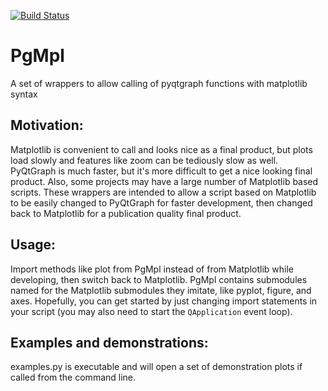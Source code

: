 [![Build Status](https://travis-ci.org/eldond/pgmpl.svg?branch=master)](https://travis-ci.org/eldond/pgmpl)

PgMpl
=====
A set of wrappers to allow calling of pyqtgraph functions with matplotlib syntax

Motivation:
-----------
Matplotlib is convenient to call and looks nice as a final product, but plots load slowly and features like zoom can be tediously slow as well.
PyQtGraph is much faster, but it's more difficult to get a nice looking final product.
Also, some projects may have a large number of Matplotlib based scripts.
These wrappers are intended to allow a script based on Matplotlib to be easily changed to PyQtGraph for faster development, then changed back to Matplotlib for a publication quality final product.

Usage:
------
Import methods like plot from PgMpl instead of from Matplotlib while developing, then switch back to Matplotlib.
PgMpl contains submodules named for the Matplotlib submodules they imitate, like pyplot, figure, and axes.
Hopefully, you can get started by just changing import statements in your script (you may also need to start the `QApplication` event loop).

Examples and demonstrations:
----------------------------
examples.py is executable and will open a set of demonstration plots if called from the command line.
